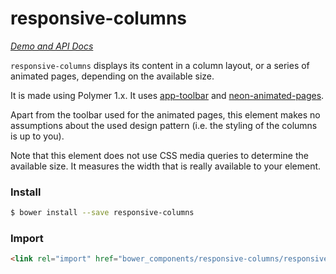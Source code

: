 # responsive-columns

_[Demo and API Docs](https://juravenator.github.io/responsive-columns/)_

`responsive-columns` displays its content in a column layout, or a series of
animated pages, depending on the available size.

It is made using Polymer 1.x. It uses
[app-toolbar](https://elements.polymer-project.org/elements/app-layout?active=app-toolbar) and [neon-animated-pages](https://elements.polymer-project.org/elements/neon-animation?active=neon-animated-pages).

Apart from the toolbar used for the animated pages, this element makes no
assumptions about the used design pattern (i.e. the styling of the columns is up
to you).

Note that this element does not use CSS media queries to determine the available
size. It measures the width that is really available to your element.

### Install

```bash
$ bower install --save responsive-columns
```

### Import

```html
<link rel="import" href="bower_components/responsive-columns/responsive-columns.html">
```
